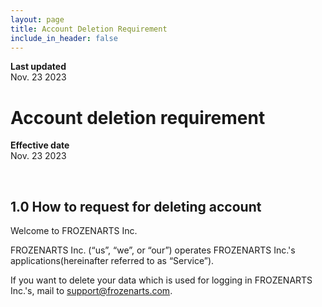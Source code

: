 ```yaml
---
layout: page
title: Account Deletion Requirement
include_in_header: false
---
```


**Last updated**  
Nov. 23 2023

# Account deletion requirement
**Effective date**  
Nov. 23 2023

<br>

## 1.0 How to request for deleting account
Welcome to FROZENARTS Inc.

FROZENARTS Inc. (“us”, “we”, or “our”) operates FROZENARTS Inc.'s applications(hereinafter referred to as “Service”).

If you want to delete your data which is used for logging in FROZENARTS Inc.'s, mail to support@frozenarts.com.
<br>
